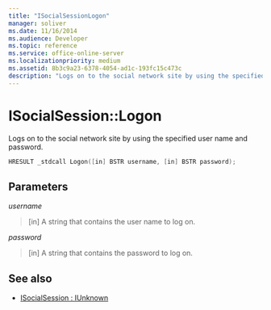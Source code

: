 ```yaml
---
title: "ISocialSessionLogon"
manager: soliver
ms.date: 11/16/2014
ms.audience: Developer
ms.topic: reference
ms.service: office-online-server
ms.localizationpriority: medium
ms.assetid: 8b3c9a23-6378-4054-ad1c-193fc15c473c
description: "Logs on to the social network site by using the specified user name and password."
---
```


# ISocialSession::Logon

Logs on to the social network site by using the specified user name and password.
  
```cpp
HRESULT _stdcall Logon([in] BSTR username, [in] BSTR password);
```

## Parameters

_username_
  
> [in] A string that contains the user name to log on.
    
_password_
  
> [in] A string that contains the password to log on.
    
## See also

- [ISocialSession : IUnknown](isocialsessioniunknown.md)


